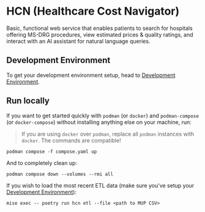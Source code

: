 # HCN (Healthcare Cost Navigator)

Basic, functional web service that enables patients to search for hospitals offering MS-DRG procedures, view estimated prices & quality ratings, and interact with an AI assistant for natural language queries.

## Development Environment

To get your development environment setup, head to [Development Environment](./docs/development_environment.md).

## Run locally

If you want to get started quickly with `podman` (or `docker`) and `podman-compose` (or `docker-compose`) without installing anything else on your machine, run:

> If you are using `docker` over `podman`, replace all `podman` instances with `docker`. The commands are compatible!

```shell
podman compose -f compose.yaml up
```

And to completely clean up:

```shell
podman compose down --volumes --rmi all
```

If you wish to load the most recent ETL data (make sure you've setup your [Development Environment](./docs/development_environment.md)):

```shell
mise exec -- poetry run hcn etl --file <path to MUP CSV>
```
